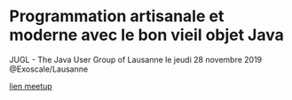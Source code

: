 # Programmation artisanale et moderne avec le bon vieil objet Java

JUGL - The Java User Group of Lausanne le jeudi 28 novembre 2019 @Exoscale/Lausanne

[lien meetup](https://www.meetup.com/fr-FR/JUGL-the-Java-User-Group-of-Lausanne/events/266435912/)
